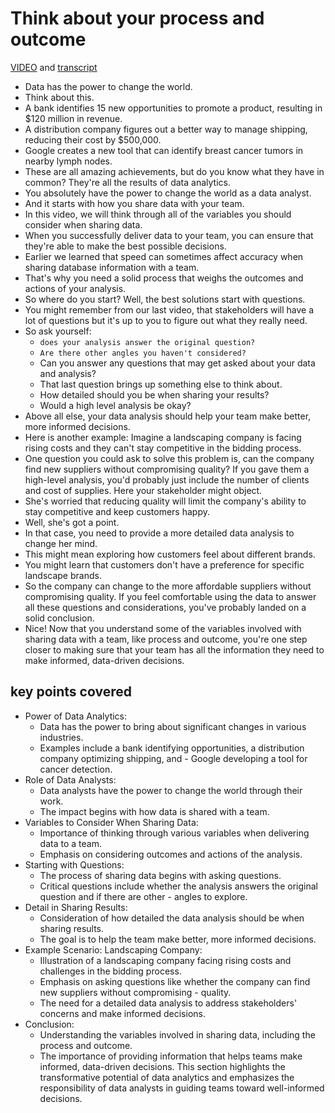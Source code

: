 # Think about your process and outcome

[VIDEO](./resources/8_VIDEO_Think-about-your-process-n-outcome.mp4) and [transcript](./resources/8_VIDEO_Think-about-your-process-n-outcome.txt)

- Data has the power to change the world.
- Think about this.
- A bank identifies 15 new opportunities to promote a product, resulting in $120 million in revenue.
- A distribution company figures out a better way to manage shipping, reducing their cost by $500,000.
- Google creates a new tool that can identify breast cancer tumors in nearby lymph nodes.
- These are all amazing achievements, but do you know what they have in common? They're all the results of data analytics.
- You absolutely have the power to change the world as a data analyst.
- And it starts with how you share data with your team.
- In this video, we will think through all of the variables you should consider when sharing data.
- When you successfully deliver data to your team, you can ensure that they're able to make the best possible decisions.
- Earlier we learned that speed can sometimes affect accuracy when sharing database information with a team.
- That's why you need a solid process that weighs the outcomes and actions of your analysis.
- So where do you start? Well, the best solutions start with questions.
- You might remember from our last video, that stakeholders will have a lot of questions but it's up to you to figure out what they really need.
- So ask yourself:
  - `does your analysis answer the original question?`
  - `Are there other angles you haven't considered?`
  - Can you answer any questions that may get asked about your data and analysis?
  - That last question brings up something else to think about.
  - How detailed should you be when sharing your results?
  - Would a high level analysis be okay?
- Above all else, your data analysis should help your team make better, more informed decisions.
- Here is another example: Imagine a landscaping company is facing rising costs and they can't stay competitive in the bidding process.
- One question you could ask to solve this problem is, can the company find new suppliers without compromising quality? If you gave them a high-level analysis, you'd probably just include the number of clients and cost of supplies.
Here your stakeholder might object.
- She's worried that reducing quality will limit the company's ability to stay competitive and keep customers happy.
- Well, she's got a point.
- In that case, you need to provide a more detailed data analysis to change her mind.
- This might mean exploring how customers feel about different brands.
- You might learn that customers don't have a preference for specific landscape brands.
- So the company can change to the more affordable suppliers without compromising quality.
If you feel comfortable using the data to answer all these questions and considerations, you've probably landed on a solid conclusion.
- Nice! Now that you understand some of the variables involved with sharing data with a team, like process and outcome, you're one step closer to making sure that your team has all the information they need to make informed, data-driven decisions.

## key points covered

- Power of Data Analytics:
  - Data has the power to bring about significant changes in various industries.
  - Examples include a bank identifying opportunities, a distribution company optimizing shipping, and - Google developing a tool for cancer detection.
- Role of Data Analysts:
  - Data analysts have the power to change the world through their work.
  - The impact begins with how data is shared with a team.
- Variables to Consider When Sharing Data:
  - Importance of thinking through various variables when delivering data to a team.
  - Emphasis on considering outcomes and actions of the analysis.
- Starting with Questions:
  - The process of sharing data begins with asking questions.
  - Critical questions include whether the analysis answers the original question and if there are other - angles to explore.
- Detail in Sharing Results:
  - Consideration of how detailed the data analysis should be when sharing results.
  - The goal is to help the team make better, more informed decisions.
- Example Scenario: Landscaping Company:
  - Illustration of a landscaping company facing rising costs and challenges in the bidding process.
  - Emphasis on asking questions like whether the company can find new suppliers without compromising - quality.
  - The need for a detailed data analysis to address stakeholders' concerns and make informed decisions.
- Conclusion:
  - Understanding the variables involved in sharing data, including the process and outcome.
  - The importance of providing information that helps teams make informed, data-driven decisions.
This section highlights the transformative potential of data analytics and emphasizes the responsibility of data analysts in guiding teams toward well-informed decisions.
